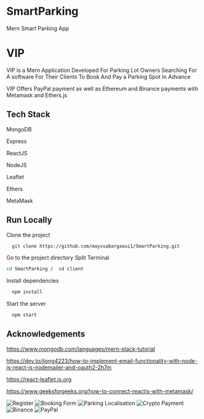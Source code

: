# SmartParking
Mern Smart Parking App 



# VIP

VIP is a Mern Application Developed For Parking Lot Owners 
Searching For A software For Their Clients To Book And Pay a Parking Spot In Advance


VIP Offers PayPal payment as well as Ethereum and Binance payments
with Metamask and Ethers.js 




## Tech Stack

MongoDB

Express

ReactJS

NodeJS

Leaflet 

Ethers 

MetaMask





## Run Locally

Clone the project

```bash
  git clone https://github.com/mayssabargaoui1/SmartParking.git
```

Go to the project directory
Split Terminal

```bash 
cd SmartParking /  cd client   
```

Install dependencies

```bash
  npm install
```

Start the server

```bash
  npm start
```


## Acknowledgements

https://www.mongodb.com/languages/mern-stack-tutorial

https://dev.to/jlong4223/how-to-implement-email-functionality-with-node-js-react-js-nodemailer-and-oauth2-2h7m

https://react-leaflet.js.org

https://www.geeksforgeeks.org/how-to-connect-reactjs-with-metamask/

![Register](https://user-images.githubusercontent.com/94033311/189497421-0a69e5b5-b160-4770-92b7-95962a2be78e.png)
![Booking Form](https://user-images.githubusercontent.com/94033311/189497439-a667a692-c037-4712-9cc2-e341e9d956c2.png)
![Parking Localisation](https://user-images.githubusercontent.com/94033311/189497448-5a1bf130-e354-46d2-bfd7-4477d13c3900.png)
![Crypto Payment](https://user-images.githubusercontent.com/94033311/189497456-0a3c009e-dacc-43d9-a7ac-c84d4a67dc96.png)
![Binance](https://user-images.githubusercontent.com/94033311/189497464-0f12dbda-fba4-4f32-a8ab-75abe020ef82.png)
![PayPal](https://user-images.githubusercontent.com/94033311/189497471-53c42fbe-b753-4804-a2ff-e5434b2ca3aa.png)






